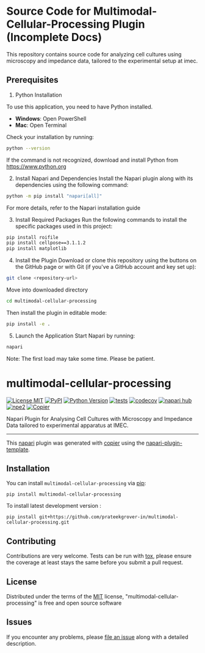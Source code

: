 # Source Code for Multimodal-Cellular-Processing Plugin (Incomplete Docs)

This repository contains source code for analyzing cell cultures using microscopy and impedance data, tailored to the experimental setup at imec.

## Prerequisites

1. Python Installation

To use this application, you need to have Python installed.

- **Windows**: Open PowerShell  
- **Mac**: Open Terminal  

Check your installation by running:

```bash
python --version
```

If the command is not recognized, download and install Python from https://www.python.org

2. Install Napari and Dependencies
Install the Napari plugin along with its dependencies using the following command:

```bash
python -m pip install "napari[all]"
```
For more details, refer to the Napari installation guide

3. Install Required Packages
Run the following commands to install the specific packages used in this project:

```bash
pip install roifile
pip install cellpose==3.1.1.2
pip install matplotlib
```

4. Install the Plugin
Download or clone this repository using the buttons on the GitHub page or with Git (if you've a GitHub account and key set up):

```bash
git clone <repository-url>
```

Move into downloaded directory

```bash
cd multimodal-cellular-processing
```

Then install the plugin in editable mode:

```bash
pip install -e .
```

5. Launch the Application
Start Napari by running:

```bash
napari
```
Note: The first load may take some time. Please be patient.

# multimodal-cellular-processing

[![License MIT](https://img.shields.io/pypi/l/multimodal-cellular-processing.svg?color=green)](https://github.com/prateekgrover-in/multimodal-cellular-processing/raw/main/LICENSE)
[![PyPI](https://img.shields.io/pypi/v/multimodal-cellular-processing.svg?color=green)](https://pypi.org/project/multimodal-cellular-processing)
[![Python Version](https://img.shields.io/pypi/pyversions/multimodal-cellular-processing.svg?color=green)](https://python.org)
[![tests](https://github.com/prateekgrover-in/multimodal-cellular-processing/workflows/tests/badge.svg)](https://github.com/prateekgrover-in/multimodal-cellular-processing/actions)
[![codecov](https://codecov.io/gh/prateekgrover-in/multimodal-cellular-processing/branch/main/graph/badge.svg)](https://codecov.io/gh/prateekgrover-in/multimodal-cellular-processing)
[![napari hub](https://img.shields.io/endpoint?url=https://api.napari-hub.org/shields/multimodal-cellular-processing)](https://napari-hub.org/plugins/multimodal-cellular-processing)
[![npe2](https://img.shields.io/badge/plugin-npe2-blue?link=https://napari.org/stable/plugins/index.html)](https://napari.org/stable/plugins/index.html)
[![Copier](https://img.shields.io/endpoint?url=https://raw.githubusercontent.com/copier-org/copier/master/img/badge/badge-grayscale-inverted-border-purple.json)](https://github.com/copier-org/copier)

Napari Plugin for Analysing Cell Cultures with Microscopy and Impedance Data tailored to experimental apparatus at IMEC.

----------------------------------

This [napari] plugin was generated with [copier] using the [napari-plugin-template].

<!--
Don't miss the full getting started guide to set up your new package:
https://github.com/napari/napari-plugin-template#getting-started

and review the napari docs for plugin developers:
https://napari.org/stable/plugins/index.html
-->

## Installation

You can install `multimodal-cellular-processing` via [pip]:

    pip install multimodal-cellular-processing



To install latest development version :

    pip install git+https://github.com/prateekgrover-in/multimodal-cellular-processing.git


## Contributing

Contributions are very welcome. Tests can be run with [tox], please ensure
the coverage at least stays the same before you submit a pull request.

## License

Distributed under the terms of the [MIT] license,
"multimodal-cellular-processing" is free and open source software

## Issues

If you encounter any problems, please [file an issue] along with a detailed description.

[napari]: https://github.com/napari/napari
[copier]: https://copier.readthedocs.io/en/stable/
[@napari]: https://github.com/napari
[MIT]: http://opensource.org/licenses/MIT
[BSD-3]: http://opensource.org/licenses/BSD-3-Clause
[GNU GPL v3.0]: http://www.gnu.org/licenses/gpl-3.0.txt
[GNU LGPL v3.0]: http://www.gnu.org/licenses/lgpl-3.0.txt
[Apache Software License 2.0]: http://www.apache.org/licenses/LICENSE-2.0
[Mozilla Public License 2.0]: https://www.mozilla.org/media/MPL/2.0/index.txt
[napari-plugin-template]: https://github.com/napari/napari-plugin-template

[file an issue]: https://github.com/prateekgrover-in/multimodal-cellular-processing/issues

[napari]: https://github.com/napari/napari
[tox]: https://tox.readthedocs.io/en/latest/
[pip]: https://pypi.org/project/pip/
[PyPI]: https://pypi.org/
